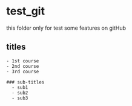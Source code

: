 # test_git
this folder only for test some features on gitHub

  ## titles 
    - 1st course 
    - 2nd course 
    - 3rd course 
    
    ### sub-titles  
      - sub1
      - sub2
      - sub3
